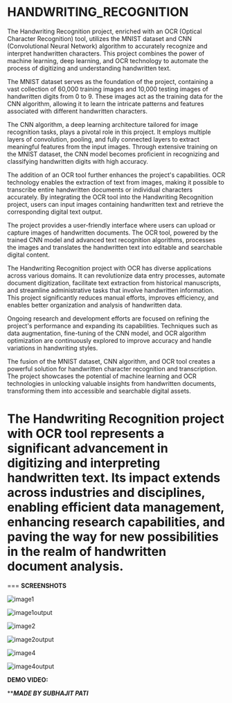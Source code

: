 # HANDWRITING_RECOGNITION


The Handwriting Recognition project, enriched with an OCR (Optical Character Recognition) tool, utilizes the MNIST dataset and CNN (Convolutional Neural Network) algorithm to accurately recognize and interpret handwritten characters. This project combines the power of machine learning, deep learning, and OCR technology to automate the process of digitizing and understanding handwritten text.

The MNIST dataset serves as the foundation of the project, containing a vast collection of 60,000 training images and 10,000 testing images of handwritten digits from 0 to 9. These images act as the training data for the CNN algorithm, allowing it to learn the intricate patterns and features associated with different handwritten characters.

The CNN algorithm, a deep learning architecture tailored for image recognition tasks, plays a pivotal role in this project. It employs multiple layers of convolution, pooling, and fully connected layers to extract meaningful features from the input images. Through extensive training on the MNIST dataset, the CNN model becomes proficient in recognizing and classifying handwritten digits with high accuracy.

The addition of an OCR tool further enhances the project's capabilities. OCR technology enables the extraction of text from images, making it possible to transcribe entire handwritten documents or individual characters accurately. By integrating the OCR tool into the Handwriting Recognition project, users can input images containing handwritten text and retrieve the corresponding digital text output.

The project provides a user-friendly interface where users can upload or capture images of handwritten documents. The OCR tool, powered by the trained CNN model and advanced text recognition algorithms, processes the images and translates the handwritten text into editable and searchable digital content.

The Handwriting Recognition project with OCR has diverse applications across various domains. It can revolutionize data entry processes, automate document digitization, facilitate text extraction from historical manuscripts, and streamline administrative tasks that involve handwritten information. This project significantly reduces manual efforts, improves efficiency, and enables better organization and analysis of handwritten data.

Ongoing research and development efforts are focused on refining the project's performance and expanding its capabilities. Techniques such as data augmentation, fine-tuning of the CNN model, and OCR algorithm optimization are continuously explored to improve accuracy and handle variations in handwriting styles.

The fusion of the MNIST dataset, CNN algorithm, and OCR tool creates a powerful solution for handwritten character recognition and transcription. The project showcases the potential of machine learning and OCR technologies in unlocking valuable insights from handwritten documents, transforming them into accessible and searchable digital assets.

The Handwriting Recognition project with OCR tool represents a significant advancement in digitizing and interpreting handwritten text. Its impact extends across industries and disciplines, enabling efficient data management, enhancing research capabilities, and paving the way for new possibilities in the realm of handwritten document analysis.
===
===
<font size=”7”>**SCREENSHOTS**</font>

![image1](https://github.com/SUBHAJIT23032001/HANDWRITING_RECOGNITION/assets/109050396/0852f1be-24fa-4d98-9b10-11a380635da9)


![image1output](https://github.com/SUBHAJIT23032001/HANDWRITING_RECOGNITION/assets/109050396/855c9118-e5d6-40b3-9854-59edee4995de)


![image2](https://github.com/SUBHAJIT23032001/HANDWRITING_RECOGNITION/assets/109050396/34a857f6-4256-4d43-9e1b-917200f963c8)

![image2output](https://github.com/SUBHAJIT23032001/HANDWRITING_RECOGNITION/assets/109050396/370af2c3-d913-428b-9a57-472ce03cd4b3)


![image4](https://github.com/SUBHAJIT23032001/HANDWRITING_RECOGNITION/assets/109050396/d4fa19dc-2914-4c1b-9ea2-95177f206353)

![image4output](https://github.com/SUBHAJIT23032001/HANDWRITING_RECOGNITION/assets/109050396/5be38c5b-e62b-442b-914a-8c1a532b0c46)


<font size=”7”>**DEMO VIDEO:**</font>


*****MADE BY SUBHAJIT PATI***


